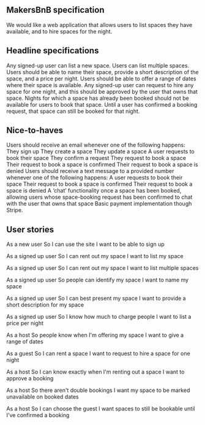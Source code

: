 MakersBnB specification
-----------------------
We would like a web application that allows users to list spaces they have available, and to hire spaces for the night.

Headline specifications
-----------------------
Any signed-up user can list a new space.
Users can list multiple spaces.
Users should be able to name their space, provide a short description of the space, and a price per night.
Users should be able to offer a range of dates where their space is available.
Any signed-up user can request to hire any space for one night, and this should be approved by the user that owns that space.
Nights for which a space has already been booked should not be available for users to book that space.
Until a user has confirmed a booking request, that space can still be booked for that night.

Nice-to-haves
--------------
Users should receive an email whenever one of the following happens:
They sign up
They create a space
They update a space
A user requests to book their space
They confirm a request
They request to book a space
Their request to book a space is confirmed
Their request to book a space is denied
Users should receive a text message to a provided number whenever one of the following happens:
A user requests to book their space
Their request to book a space is confirmed
Their request to book a space is denied
A ‘chat’ functionality once a space has been booked, allowing users whose space-booking request has been confirmed to chat with the user that owns that space
Basic payment implementation though Stripe.

User stories
------------

As a new user
So I can use the site
I want to be able to sign up

As a signed up user
So I can rent out my space
I want to list my space

As a signed up user
So I can rent out my space
I want to list multiple spaces

As a signed up user
So people can identify my space
I want to name my space

As a signed up user
So I can best present my space
I want to provide a short description for my space

As a signed up user
So I know how much to charge people
I want to list a price per night

As a host
So people know when I'm offering my space
I want to give a range of dates

As a guest
So I can rent a space
I want to request to hire a space for one night

As a host
So I can know exactly when I'm renting out a space
I want to approve a booking

As a host
So there aren't double bookings
I want my space to be marked unavailable on booked dates

As a host
So I can choose the guest
I want spaces to still be bookable until I've confirmed a booking
